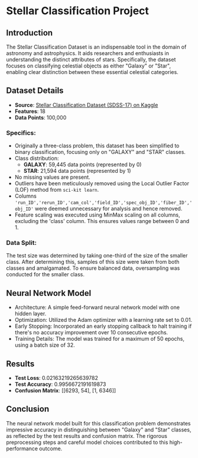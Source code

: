 # Stellar Classification Project

## Introduction

The Stellar Classification Dataset is an indispensable tool in the domain of astronomy and astrophysics. It aids researchers and enthusiasts in understanding the distinct attributes of stars. Specifically, the dataset focuses on classifying celestial objects as either "Galaxy" or "Star", enabling clear distinction between these essential celestial categories.

## Dataset Details

- **Source**: [Stellar Classification Dataset (SDSS-17) on Kaggle](https://www.kaggle.com/datasets/fedesoriano/stellar-classification-dataset-sdss17)
- **Features**: 18
- **Data Points**: 100,000

### Specifics:

- Originally a three-class problem, this dataset has been simplified to binary classification, focusing only on "GALAXY" and "STAR" classes.
- Class distribution:
  - **GALAXY**: 59,445 data points (represented by 0)
  - **STAR**: 21,594 data points (represented by 1)
- No missing values are present.
- Outliers have been meticulously removed using the Local Outlier Factor (LOF) method from `sci-kit learn`.
- Columns `'run_ID','rerun_ID','cam_col','field_ID','spec_obj_ID','fiber_ID','obj_ID'` were deemed unnecessary for analysis and hence removed.
- Feature scaling was executed using MinMax scaling on all columns, excluding the 'class' column. This ensures values range between 0 and 1.

### Data Split:

The test size was determined by taking one-third of the size of the smaller class. After determining this, samples of this size were taken from both classes and amalgamated. To ensure balanced data, oversampling was conducted for the smaller class.

## Neural Network Model

- Architecture: A simple feed-forward neural network model with one hidden layer.
- Optimization: Utilized the Adam optimizer with a learning rate set to 0.01.
- Early Stopping: Incorporated an early stopping callback to halt training if there's no accuracy improvement over 10 consecutive epochs.
- Training Details: The model was trained for a maximum of 50 epochs, using a batch size of 32.

## Results

- **Test Loss**: 0.02163219265639782
- **Test Accuracy**: 0.9956672191619873
- **Confusion Matrix**:
[[6293, 54],
[1, 6346]]


## Conclusion

The neural network model built for this classification problem demonstrates impressive accuracy in distinguishing between "Galaxy" and "Star" classes, as reflected by the test results and confusion matrix. The rigorous preprocessing steps and careful model choices contributed to this high-performance outcome.

